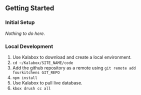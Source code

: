 ## Getting Started

### Initial Setup

*Nothing to do here.*

### Local Development

1. Use Kalabox to download and create a local environment.
2. `cd ~/Kalabox/SITE_NAME/code`
3. Add the github repository as a remote using `git remote add fourkitchens GIT_REPO`
4. `npm install`
5. Use Kalabox to pull live database.
6. `kbox drush cc all`



